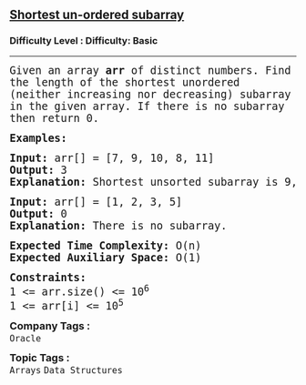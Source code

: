 <h2><a href="https://www.geeksforgeeks.org/problems/shortest-un-ordered-subarray3634/1?page=2&category=Arrays&sortBy=difficulty">Shortest un-ordered subarray</a></h2><h3>Difficulty Level : Difficulty: Basic</h3><hr><div class="problems_problem_content__Xm_eO"><p><span style="font-family: 'andale mono', monospace; font-size: 14pt;">Given an array <strong>arr </strong>of distinct numbers. Find the length of the shortest unordered (neither increasing nor decreasing) subarray in the given array. If there is no subarray then return 0.</span></p>
<p><span style="font-family: 'andale mono', monospace; font-size: 14pt;"><strong>Examples:</strong></span></p>
<pre><span style="font-family: 'andale mono', monospace; font-size: 14pt;"><strong>Input: </strong>arr[] = [7, 9, 10, 8, 11]
<strong>Output: </strong>3
<strong>Explanation: </strong>Shortest unsorted subarray is 9, 10, 8 which is of 3 elements.</span></pre>
<pre><span style="font-family: 'andale mono', monospace; font-size: 14pt;"><strong>Input: </strong>arr[] = [1, 2, 3, 5]
<strong>Output: </strong>0<br><strong>Explanation: </strong>There is no subarray.</span></pre>
<p><span style="font-family: 'andale mono', monospace; font-size: 14pt;"><strong>Expected Time Complexity:</strong> O(n)<br><strong>Expected Auxiliary Space:</strong> O(1)</span></p>
<p><span style="font-family: 'andale mono', monospace; font-size: 14pt;"><strong>Constraints:</strong><br>1 &lt;= arr.size() &lt;= 10<sup>6</sup><br>1 &lt;= arr[i] &lt;= 10<sup>5</sup></span></p></div><p><span style=font-size:18px><strong>Company Tags : </strong><br><code>Oracle</code>&nbsp;<br><p><span style=font-size:18px><strong>Topic Tags : </strong><br><code>Arrays</code>&nbsp;<code>Data Structures</code>&nbsp;